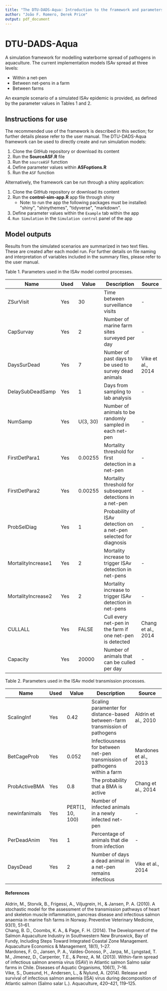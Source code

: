 ```yaml
---
title: "The DTU-DADS-Aqua: Introduction to the framework and parameters"
author: "João F. Romero, Derek Price"
output: pdf_document
---
```

# DTU-DADS-Aqua

A simulation framework for modelling waterborne spread of pathogens in aquaculture. The current implementation models ISAv spread at three levels:

- Within a net-pen
- Between net-pens in a farm
- Between farms

An example scenario of a simulated ISAv epidemic is provided, as defined by the parameter values in Tables 1 and 2.

## Instructions for use

The recommended use of the framework is described in this section; for further details please refer to the user manual. The DTU-DADS-Aqua framework can be used to directly create and run simulation models:
1. Clone the GitHub repository or download its content
2. Run the **SourceASF.R** file
3. Run the `sourceASF` function
4. Define parameter values within **ASFoptions.R**
5. Run the `ASF` function

Alternatively, the framework can be run through a shiny application:
1. Clone the GitHub repository or download its content
2. Run the **control-sim-app.R** app file through shiny
    + Note: to run the app the following packages must be installed: "shiny", "shinythemes", "tidyverse", "markdown".
3. Define parameter values within the `Example` tab within the app
4. `Run Simulation` in the `Simulation control` panel of the app

## Model outputs

Results from the simulated scenarios are summarized in two text files. These are created after each model run. For further details on file naming and interpretation of variables included in the summary files, please refer to the user manual.


Table 1. Parameters used in the ISAv model control processes.

| Name | Used | Value | Description | Source |
|------|------|-------|-------------|--------|
| ZSurVisit             | Yes | 30       | Time between surveillance visits | - |
| CapSurvay             | Yes | 2        | Number of marine farm sites surveyed per day | - |
| DaysSurDead           | Yes | 7        | Number of past days to be used to survey dead animals | Vike et al., 2014 |
| DelaySubDeadSamp      | Yes | 1        | Days from sampling to lab analysis | - |
| NumSamp               | Yes | U(3, 30) | Number of animals to be randomly sampled in each net-pen | - |
| FirstDetPara1         | Yes | 0.00255  | Mortality threshold for first detection in a net-pen | - |
| FirstDetPara2         | Yes | 0.00255  | Mortality threshold for subsequent detections in a net-pen | - |
| ProbSelDiag           | Yes | 1        | Probability of ISAv detection on a net-pen selected for diagnosis | - |
| MortalityIncrease1    | Yes | 2        | Mortality increase to trigger ISAv detection in net-pens | - |
| MortalityIncrease2    | Yes | 2        | Mortality increase to trigger ISAv detection in net-pens | - |
| CULLALL               | Yes | FALSE    | Cull every net-pen in the farm if one net-pen is detected | Chang et al., 2014 |
| Capacity              | Yes | 20000    | Number of animals that can be culled per day | - |


Table 2. Parameters used in the ISAv model transmission processes.

| Name | Used | Value | Description | Source |
|------|------|-------|-------------|--------|
| ScalingInf            | Yes | 0.42             | Scaling paramenter for distance-based between-farm transmission of pathogens | Aldrin et al., 2010 |
| BetCageProb           | Yes | 0.052            | Infectiousness for between net-pen transmission of pathogens within a farm | Mardones et al., 2013 |
| ProbActiveBMA         | Yes | 0.8              | The probability that a BMA is active | Chang et al., 2014 |
| newinfanimals         | Yes | PERT(1, 10, 100) | Number of infected animals in a newly infected net-pen | - |
| PerDeadAnim           | Yes | 1                | Percentage of animals that die from infection | - |
| DaysDead              | Yes | 2                | Number of days a dead animal in a net-pen remains infectious | Vike et al., 2014 |


#### References

Aldrin, M., Storvik, B., Frigessi, A., Viljugrein, H., & Jansen, P. A. (2010). A stochastic model for the assessment of the transmission pathways of heart and skeleton muscle inflammation, pancreas disease and infectious salmon anaemia in marine fish farms in Norway. Preventive Veterinary Medicine, 93(1), 51–61.  
Chang, B. D., Coombs, K. A., & Page, F. H. (2014). The Development of the Salmon Aquaculture Industry in Southwestern New Brunswick, Bay of Fundy, Including Steps Toward Integrated Coastal Zone Management. Aquaculture Economics & Management, 18(1), 1–27.  
Mardones, F. O., Jansen, P. A., Valdes-Donoso, P., Jarpa, M., Lyngstad, T. M., Jimenez, D., Carpenter, T.E., & Perez, A. M. (2013). Within-farm spread of infectious salmon anemia virus (ISAV) in Atlantic salmon Salmo salar farms in Chile. Diseases of Aquatic Organisms, 106(1), 7–16.  
Vike, S., Duesund, H., Andersen, L., & Nylund, A. (2014). Release and survival of infectious salmon anaemia (ISA) virus during decomposition of Atlantic salmon (Salmo salar L.). Aquaculture, 420–421, 119–125.
